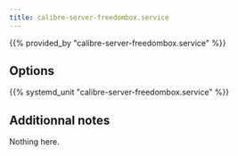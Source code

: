 ```yaml
---
title: calibre-server-freedombox.service
---
```


{{% provided_by "calibre-server-freedombox.service" %}}

## Options

{{% systemd_unit "calibre-server-freedombox.service" %}}

## Additionnal notes

Nothing here.